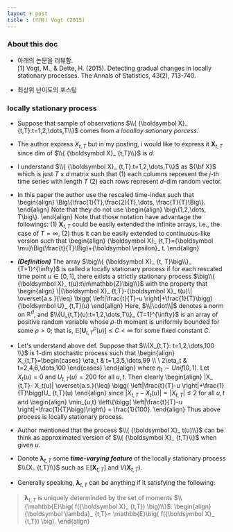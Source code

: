 ```yaml
---
layout : post 
title : (리뷰) Vogt (2015) 
---
```


### About this doc

- 아래의 논문을 리뷰함. <br/>
[1] Vogt, M., & Dette, H. (2015). Detecting gradual changes in locally stationary processes. The Annals of Statistics, 43(2), 713-740. 

- 최상위 난이도의 포스팅 

### locally stationary process

- Suppose that sample of observations $\\{ {\boldsymbol X}_ {t,T}:t=1,2,\dots,T\\}$ comes from a *locallay sationary porcess*. 

- The author express $X_{t,T}$ but in my posting, i would like to express it ${\boldsymbol X}_ {t,T}$ since dim of $\\{ {\boldsymbol X}_ {t,T}\\}$ is $d$. 

- I understand $\\{ {\boldsymbol X}_ {t,T}:t=1,2,\dots,T\\}$ as ${\bf X}$ which is just $T \times d$ matrix such that (1) each columns represent the $j$-th time series with length $T$ (2) each rows represent $d$-dim random vector. 

- In this paper the author use the rescaled time-index such that
\begin{align}
\Big\\{\frac{1}{T},\frac{2}{T},\dots, \frac{T}{T}\Big\\}.
\end{align}
Note that they do not use 
\begin{align}
\big\\{1,2,\dots, T\big\\}.
\end{align}
Note that those notation have advantage the followings: (1) ${\boldsymbol X}_ {t,T}$ could be easily extended the infinite arrays, i.e., the case of $T=\infty$, (2) thus it can be easily extended to continuous-like version such that 
\begin{align}
{\boldsymbol X}_ {t,T}={\boldsymbol \mu}\Big(\frac{t}{T}\Big)+{\boldsymbol \epsilon}_ t.
\end{align}

- ***(Definition)*** The array $\big\\{ {\boldsymbol X}_ {t, T}\big\\}_ {T=1}^{\infty}$ is called a locally stationary process if for each rescaled time point $u\in[0,1]$, there exists a strictly stationary process $\big\\{ {\boldsymbol X}_ t(u):t\in\mathbb{Z}\big\\}$ with the property that 
\begin{align}
\\|{\boldsymbol X}_ {t,T}-{\boldsymbol X}_ t(u)\\| \overset{a.s.}{\leq} \bigg( \left|\frac{t}{T}-u \right|+\frac{1}{T}\bigg){\boldsymbol U}_ {t,T}(u)
\end{align}
Here, $\\|\cdot\\|$ denotes a norm on $\mathbb{R}^d$, and $\\{U_{t,T}(u):t=1,2,\dots,T\\}_ {T=1}^{\infty}$ is an array of positive random variable whose $\rho$-th moment is uniformly bounded for some $\rho>0$; that is, $\mathbb{E}[{\boldsymbol U}_ {t,T}^{\rho}(u)]\leq C < \infty$ for some fixed constant $C$. 

- Let's understand above def. Suppose that $\\{X_{t,T}: t=1,2,\dots,100 \\}$ is $1$-dim stochastic process such that
\begin{align}
X_{t,T}=\begin{cases}
\eta_t & t=1,3,5,\dots,99 \\\\ \\
2\eta_t & t=2,4,6,\dots,100
\end{cases}
\end{align}
where $\eta_t \sim Unif(0,1)$. Let $X_t(u)=0$ and $U_{t,T}(u)=200$ for all $u,t$. Then clearly 
\begin{align}
|X_ {t,T}- X_t(u)| \overset{a.s.}{\leq} \bigg( \left|\frac{t}{T}-u \right|+\frac{1}{T}\bigg)U_ {t,T}(u)
\end{align}
since $|X_ {t,T}- X_t(u)|=|X_ {t,T}|\leq 2$ for all $u,t$ and 
\begin{align}
\min_{u,t} \left\\{\bigg( \left|\frac{t}{T}-u \right|+\frac{1}{T}\bigg)\right\\} = \frac{1}{100}. 
\end{align}
Thus above process is locally stationary process. 

- Author mentioned that the process $\\{ {\boldsymbol X}_ t(u)\\}$ can be think as approximated version of $\\{ {\boldsymbol X}_ {t,T}\\}$ when given $u$. 

- Donote ${\boldsymbol \lambda}_ {t,T}$ some ***time-varying feature*** of the locally stationary process $\\{X_ {t,T}\\}$ such as $\mathbb{E} [{\boldsymbol X}_ {t,T}]$ and $V ({\boldsymbol X}_ {t,T})$. 

 - Generally speaking, ${\boldsymbol \lambda}_ {t,T}$ can be anything if it satisfying the following: 
> ${\boldsymbol \lambda}_ {t,T}$ is uniquely determinded by the set of moments $\\{\mahtbb{E}\big( f({\boldsymbol X}_ {t,T}) \big)\\}$. 
\begin{align}
{\boldsymbol \lambda}_ {t,T}= \mathbb{E}\big( f({\boldsymbol X}_ {t,T}) \big).
\end{align}


